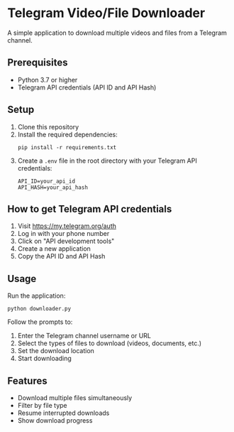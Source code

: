 # Telegram Video/File Downloader

A simple application to download multiple videos and files from a Telegram channel.

## Prerequisites

- Python 3.7 or higher
- Telegram API credentials (API ID and API Hash)

## Setup

1. Clone this repository
2. Install the required dependencies:
   ```
   pip install -r requirements.txt
   ```
3. Create a `.env` file in the root directory with your Telegram API credentials:
   ```
   API_ID=your_api_id
   API_HASH=your_api_hash
   ```

## How to get Telegram API credentials

1. Visit https://my.telegram.org/auth
2. Log in with your phone number
3. Click on "API development tools"
4. Create a new application
5. Copy the API ID and API Hash

## Usage

Run the application:
```
python downloader.py
```

Follow the prompts to:
1. Enter the Telegram channel username or URL
2. Select the types of files to download (videos, documents, etc.)
3. Set the download location
4. Start downloading

## Features

- Download multiple files simultaneously
- Filter by file type
- Resume interrupted downloads
- Show download progress
